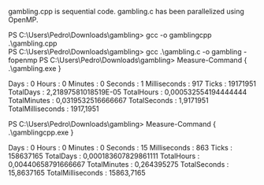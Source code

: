 gambling.cpp is sequential code.
gambling.c has been parallelized using OpenMP.

PS C:\Users\Pedro\Downloads\gambling> gcc -o gamblingcpp .\gambling.cpp    
PS C:\Users\Pedro\Downloads\gambling> gcc .\gambling.c -o gambling -fopenmp
PS C:\Users\Pedro\Downloads\gambling> Measure-Command { .\gambling.exe }     


Days              : 0
Hours             : 0
Minutes           : 0
Seconds           : 1
Milliseconds      : 917
Ticks             : 19171951
TotalDays         : 2,21897581018519E-05
TotalHours        : 0,000532554194444444
TotalMinutes      : 0,0319532516666667
TotalSeconds      : 1,9171951
TotalMilliseconds : 1917,1951



PS C:\Users\Pedro\Downloads\gambling> Measure-Command { .\gamblingcpp.exe }


Days              : 0
Hours             : 0
Minutes           : 0
Seconds           : 15
Milliseconds      : 863
Ticks             : 158637165
TotalDays         : 0,000183607829861111
TotalHours        : 0,00440658791666667
TotalMinutes      : 0,264395275
TotalSeconds      : 15,8637165
TotalMilliseconds : 15863,7165


